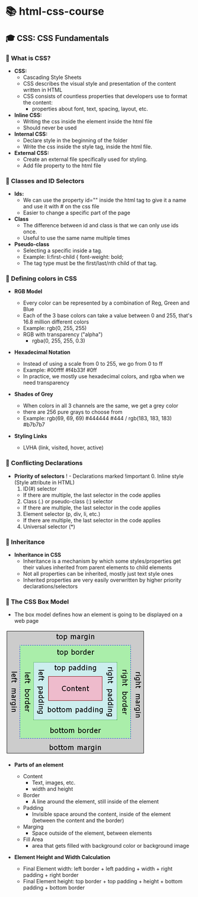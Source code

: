 # 📚 html-css-course

## 🎓 CSS: CSS Fundamentals

### 📝 What is CSS?

- **CSS:** 
  - Cascading Style Sheets
  - CSS describes the visual style and presentation of the content written in HTML
  - CSS consists of countless properties that developers use to format the content:
    - properties about font, text, spacing, layout, etc.
- **Inline CSS:** 
  - Writing the css inside the element inside the html file
  - Should never be used
- **Internal CSS:** 
  - Declare style in the beginning of the folder
  - Write the css inside the style tag, inside the html file. <style></style>
- **External CSS:** 
  - Create an external file specifically used for styling.
  - Add file property to the html file

### 📝 Classes and ID Selectors

- **Ids:** 
  - We can use the property id="" inside the html tag to give it a name and use it with # on the css file
  - Easier to change a specific part of the page
- **Class** 
  - The difference between id and class is that we can only use ids once.
  - Useful to use the same name multiple times
- **Pseudo-class** 
  - Selecting a specific inside a tag.
  - Example: li:first-child {
             font-weight: bold;
  - The tag type must be the first/last/nth child of that tag. 

### 📝 Defining colors in CSS

- **RGB Model** 
  - Every color can be represented by a combination of Reg, Green and Blue
  - Each of the 3 base colors can take a value between 0 and 255, that's 16.8 million different colors
  - Example: rgb(0, 255, 255)
  - RGB with transparency ("alpha")
    - rgba(0, 255, 255, 0.3)
- **Hexadecimal Notation** 
  - Instead of using a scale from 0 to 255, we go from 0 to ff
  - Example: #00ffff #f4b33f #0ff
  - In practice, we mostly use hexadecimal colors, and rgba when we need transparency

- **Shades of Grey** 
  - When colors in all 3 channels are the same, we get a grey color
  - there are 256 pure grays to choose from
  - Example: rgb(69, 69, 69) #444444 #444 / rgb(183, 183, 183) #b7b7b7

- **Styling Links** 
  - LVHA (link, visited, hover, active)

### 📝 Conflicting Declarations

- **Priority of selectors** 
  ! - Declarations marked !important
  0. Inline style (Style attribute in HTML)
  1. ID(#) selector
    - If there are multiple, the last selector in the code applies
  2. Class (.) or pseudo-class (:) selector
    - If there are multiple, the last selector in the code applies
  3. Element selector (p, div, li, etc.)
    - If there are multiple, the last selector in the code applies
  4. Universal selector (*)

### 📝 Inheritance

- **Inheritance in CSS** 
  - Inheritance is a mechanism by which some styles/properties get their values inherited from parent elements to child elements
  - Not all properties can be inherited, mostly just text style ones
  - Inherited properties are very easily overwritten by higher priority declarations/selectors

### 📝 The CSS Box Model
  - The box model defines how an element is going to be displayed on a web page

![](img/css_box_model.png)

- **Parts of an element** 
  - Content
    - Text, images, etc.
    - width and height
  - Border
    - A line around the element, still inside of the element
  - Padding
    - Invisible space around the content, inside of the element (between the content and the border)
  - Marging
    - Space outside of the element, between elements
  - Fill Area
    - area that gets filled with background color or background image

- **Element Height and Width Calculation**
  - Final Element width: left border + left padding + width + right padding + right border
  - Final Element height: top border + top padding + height + bottom padding + bottom border
